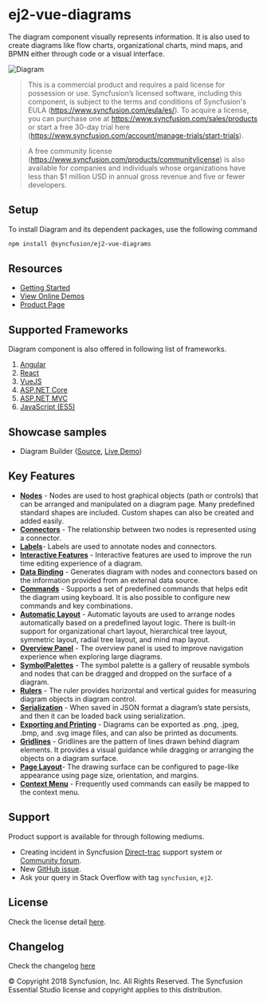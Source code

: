 # ej2-vue-diagrams

The diagram component visually represents information. It is also used to create diagrams like flow charts, organizational charts, mind maps, and BPMN either through code or a visual interface.

![Diagram](https://ej2.syncfusion.com/products/images/diagram/read-me.gif)

> This is a commercial product and requires a paid license for possession or use. Syncfusion’s licensed software, including this component, is subject to the terms and conditions of Syncfusion's EULA (https://www.syncfusion.com/eula/es/). To acquire a license, you can purchase one at https://www.syncfusion.com/sales/products or start a free 30-day trial here (https://www.syncfusion.com/account/manage-trials/start-trials).

> A free community license (https://www.syncfusion.com/products/communitylicense) is also available for companies and individuals whose organizations have less than $1 million USD in annual gross revenue and five or fewer developers.

## Setup

To install Diagram and its dependent packages, use the following command

```sh
npm install @syncfusion/ej2-vue-diagrams
```

## Resources

* [Getting Started](https://ej2.syncfusion.com/vue/documentation/diagram/getting-started.html)
* [View Online Demos](https://ej2.syncfusion.com/vue/demos/#/material/diagram/defaultfunctionality.html)
* [Product Page](https://www.syncfusion.com/vue-ui-components/diagram)

## Supported Frameworks

Diagram component is also offered in following list of frameworks.

1. [Angular](https://github.com/syncfusion/ej2-angular-ui-components?utm_source=npm&utm_campaign=diagram)
2. [React](https://github.com/syncfusion/ej2-react-ui-components?utm_source=npm&utm_campaign=diagram)
3. [VueJS](https://github.com/syncfusion/ej2-vue-ui-components?utm_source=npm&utm_campaign=diagram)
4. [ASP.NET Core](https://aspdotnetcore.syncfusion.com/Diagram/FlowChart#/material)
5. [ASP.NET MVC](https://aspnetmvc.syncfusion.com/Diagram/DefaultFunctionalities#/material)
6. [JavaScript (ES5)](https://www.syncfusion.com/javascript-ui-controls/diagram)

## Showcase samples

* Diagram Builder ([Source](https://github.com/syncfusion/ej2-showcase-ng-diagrambuilder), [Live Demo](https://ej2.syncfusion.com/showcase/angular/diagrambuilder/))


## Key Features

- [**Nodes**](https://ej2.syncfusion.com/vue/demos/?utm_source=npm&utm_campaign=diagram#/material/diagram/node.html)  - Nodes are used to host graphical objects (path or controls) that can be arranged and manipulated on a diagram page. Many predefined standard shapes are included. Custom shapes can also be created and added easily.
- [**Connectors**](https://ej2.syncfusion.com/vue/demos/?utm_source=npm&utm_campaign=diagram#/material/diagram/connector.html) - The relationship between two nodes is represented using a connector.
- [**Labels**](https://ej2.syncfusion.com/vue/demos/?utm_source=npm&utm_campaign=diagram#/material/diagram/annotation.html)- Labels are used to annotate nodes and connectors.
- [**Interactive Features**](https://ej2.syncfusion.com/vue/demos/?utm_source=npm&utm_campaign=diagram#/material/diagram/drawing-tool.html) - Interactive features are used to improve the run time editing experience of a diagram.
- [**Data Binding**](https://ej2.syncfusion.com/vue/demos/?utm_source=npm&utm_campaign=diagram#/material/diagram/local-data.html) - Generates diagram with nodes and connectors based on the information provided from an external data source.
- [**Commands**](https://ej2.syncfusion.com/vue/demos/?utm_source=npm&utm_campaign=diagram#/material/diagram/keyboard-functions.html) - Supports a set of predefined commands that helps edit the diagram using keyboard. It is also possible to configure new commands and key combinations.
- [**Automatic Layout**](https://ej2.syncfusion.com/vue/demos/?utm_source=npm&utm_campaign=diagram#/material/diagram/hierarchical-model.html) - Automatic layouts are used to arrange nodes automatically based on a predefined layout logic. There is built-in support for organizational chart layout, hierarchical tree layout, symmetric layout, radial tree layout, and mind map layout.
- [**Overview Panel**](https://ej2.syncfusion.com/vue/demos/?utm_source=npm&utm_campaign=diagram#/material/diagram/overview.html) -  The overview panel is used to improve navigation experience when exploring large diagrams.
- [**SymbolPalettes**](https://ej2.syncfusion.com/vue/demos/?utm_source=npm&utm_campaign=diagram#/material/diagram/symbol-palette.html) - The symbol palette is a gallery of reusable symbols and nodes that can be dragged and dropped on the surface of a diagram.
- [**Rulers**](https://ej2.syncfusion.com/vue/demos/?utm_source=npm&utm_campaign=diagram#/material/diagram/drawing-tool.html) - The ruler provides horizontal and vertical guides for measuring diagram objects in diagram control.
- [**Serialization**](https://ej2.syncfusion.com/vue/demos/?utm_source=npm&utm_campaign=diagram#/material/diagram/serialization.html) - When saved in JSON format a diagram’s state persists, and then it can be loaded back using serialization.
- [**Exporting and Printing**](https://ej2.syncfusion.com/vue/demos/#/material/diagram/print-export.html) - Diagrams can be exported as .png, .jpeg, .bmp, and .svg image files, and can also be printed as documents.
- [**Gridlines**](https://ej2.syncfusion.com/vue/demos/?utm_source=npm&utm_campaign=diagram#/material/diagram/defaultfunctionality.html) - Gridlines are the pattern of lines drawn behind diagram elements. It provides a visual guidance while dragging or arranging the objects on a diagram surface.
- [**Page Layout**](https://ej2.syncfusion.com/vue/demos/?utm_source=npm&utm_campaign=diagram#/material/diagram/print-export.html)- The drawing surface can be configured to page-like appearance using page size, orientation, and margins.
- [**Context Menu**](https://ej2.syncfusion.com/vue/demos/?utm_source=npm&utm_campaign=diagram#/material/diagram/keyboard-functions.html) - Frequently used commands can easily be mapped to the context menu.

## Support

Product support is available for through following mediums.

* Creating incident in Syncfusion [Direct-trac](https://www.syncfusion.com/support/directtrac/incidents?utm_source=npm&utm_campaign=diagram) support system or [Community forum](https://www.syncfusion.com/forums/essential-js2?utm_source=npm&utm_campaign=diagram).
* New [GitHub issue](https://github.com/syncfusion/ej2-vue-ui-components/issues/new).
* Ask your query in Stack Overflow with tag `syncfusion`, `ej2`.

## License

Check the license detail [here](https://github.com/syncfusion/ej2/blob/master/license?utm_source=npm&utm_campaign=diagram).

## Changelog

Check the changelog [here](https://github.com/syncfusion/ej2-vue-ui-components/blob/master/components/diagrams/CHANGELOG.md)

© Copyright 2018 Syncfusion, Inc. All Rights Reserved. The Syncfusion Essential Studio license and copyright applies to this distribution.

